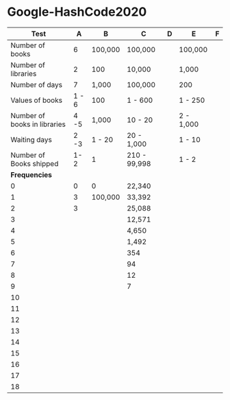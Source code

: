 # Google-HashCode2020

Test                          | A         | B         | C         | D         | E         | F
----------------------------- | --------- | --------- | --------- | --------- | --------- | ---------
Number of books               | 6         | 100,000   | 100,000   |           | 100,000   |
Number of libraries           | 2         | 100       | 10,000    |           | 1,000     |
Number of days                | 7         | 1,000     | 100,000   |           | 200       |
Values of books               | 1 - 6     | 100       | 1 - 600   |           | 1 - 250   |
Number of books in libraries  | 4 -5      | 1,000     | 10 - 20   |           | 2 - 1,000        |
Waiting days                  | 2 -3      | 1 - 20    | 20 - 1,000|           | 1 - 10        |
Number of Books shipped       |  1-2      | 1         | 210 - 99,998  |           | 1 - 2        |
**Frequencies**               |           |           |       |         |         |
0                             | 0         | 0         | 22,340      |         |         |         
1                             | 3         | 100,000   | 33,392      |         |         |         
2                             | 3         |           | 25,088      |         |         |         
3                             |           |           | 12,571      |         |         |         
4                             |           |           | 4,650      |         |         |         
5                             |           |           | 1,492      |         |         |         
6                             |           |           | 354      |         |         |         
7                             |           |           | 94         |         |         |         
8                             |           |           | 12      |         |         |         
9                             |           |           | 7      |         |         |         
10                            |           |           |       |         |         |         
11                            |           |           |       |         |         |         
12                            |           |           |       |         |         |         
13                            |           |           |       |         |         |         
14                            |           |           |       |         |         |         
15                            |           |           |       |         |         |         
16                            |           |           |       |         |         |         
17                            |           |           |       |         |         |         
18                            |           |           |       |         |         |         
